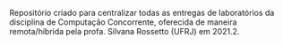 Repositório criado para centralizar todas as entregas de laboratórios da disciplina de Computação Concorrente, oferecida de maneira remota/híbrida pela profa. Silvana Rossetto (UFRJ) em 2021.2.